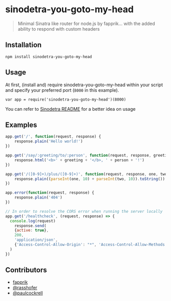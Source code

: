 # sinodetra-you-goto-my-head

> Minimal Sinatra like router for node.js by fapprik... with the added ability to respond with custom headers

## Installation
`npm install sinodetra-you-goto-my-head`

## Usage

At first, (install and) require sinodetra-you-goto-my-head within your script and specify your preferred port (`8000` in this example).

`var app = require('sinodetra-you-goto-my-head')(8000)`

You can refer to [Sinodetra README](https://github.com/fapprik/sinodetra) for a better idea on usage

## Examples
```javascript
app.get('/', function(request, response) {
	response.plain('Hello world!')
})

app.get('/say/:greeting/to/:person', function(request, response, greeting, person) {
	response.html('<b>' + greeting + '</b>, ' + person + '!')
})

app.get('/([0-9]+)/plus/([0-9]+)', function(request, response, one, two) {
	response.plain((parseInt(one, 10) + parseInt(two, 10)).toString())
})

app.error(function(request, response) {
	response.plain('404')
})

// In order to resolve the CORS error when running the server locally
app.get('/healthcheck', (request, response) => {
  console.log(request)
	response.send(
    {active: true},
    200,
    'application/json',
    {'Access-Control-Allow-Origin': "*", 'Access-Control-Allow-Methods': 'POST, GET, PUT, DELETE'}
  )
})  
```

## Contributors
- [fapprik](http://fapprik.com/)
- [@rasshofer](https://github.com/rasshofer)
- [@paulcockrell](https://github.com/paulcockrell)
